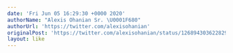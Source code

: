```yaml
---
date: 'Fri Jun 05 16:29:30 +0000 2020'
authorName: "Alexis Ohanian Sr. \U0001F680"
authorUrl: 'https://twitter.com/alexisohanian'
originalPost: 'https://twitter.com/alexisohanian/status/1268943036228292608'
layout: like
---
```

